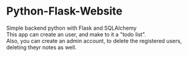 # Python-Flask-Website
Simple backend python with Flask and SQLAlchemy <br>
This app can create an user, and make to it a "todo list".<br>
Also, you can create an admin account, to delete the registered users, deleting theyr notes as well.

